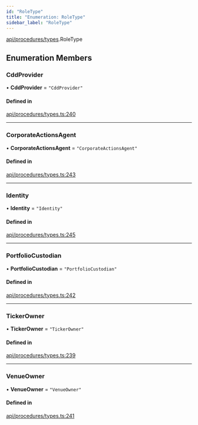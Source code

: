 ```yaml
---
id: "RoleType"
title: "Enumeration: RoleType"
sidebar_label: "RoleType"
---
```


[api/procedures/types](../../../../../modules/API/Procedures/Types/Types.md).RoleType

## Enumeration Members

### CddProvider

• **CddProvider** = ``"CddProvider"``

#### Defined in

[api/procedures/types.ts:240](https://github.com/PolymeshAssociation/polymesh-sdk/blob/5b946f904/src/api/procedures/types.ts#L240)

___

### CorporateActionsAgent

• **CorporateActionsAgent** = ``"CorporateActionsAgent"``

#### Defined in

[api/procedures/types.ts:243](https://github.com/PolymeshAssociation/polymesh-sdk/blob/5b946f904/src/api/procedures/types.ts#L243)

___

### Identity

• **Identity** = ``"Identity"``

#### Defined in

[api/procedures/types.ts:245](https://github.com/PolymeshAssociation/polymesh-sdk/blob/5b946f904/src/api/procedures/types.ts#L245)

___

### PortfolioCustodian

• **PortfolioCustodian** = ``"PortfolioCustodian"``

#### Defined in

[api/procedures/types.ts:242](https://github.com/PolymeshAssociation/polymesh-sdk/blob/5b946f904/src/api/procedures/types.ts#L242)

___

### TickerOwner

• **TickerOwner** = ``"TickerOwner"``

#### Defined in

[api/procedures/types.ts:239](https://github.com/PolymeshAssociation/polymesh-sdk/blob/5b946f904/src/api/procedures/types.ts#L239)

___

### VenueOwner

• **VenueOwner** = ``"VenueOwner"``

#### Defined in

[api/procedures/types.ts:241](https://github.com/PolymeshAssociation/polymesh-sdk/blob/5b946f904/src/api/procedures/types.ts#L241)
